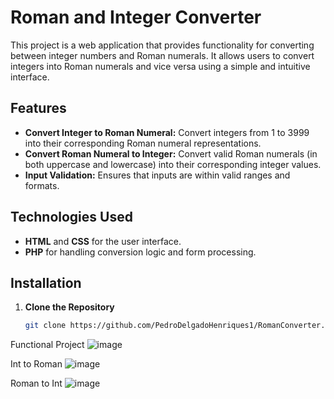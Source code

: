 # Roman and Integer Converter

This project is a web application that provides functionality for converting between integer numbers and Roman numerals. It allows users to convert integers into Roman numerals and vice versa using a simple and intuitive interface.

## Features

- **Convert Integer to Roman Numeral:** Convert integers from 1 to 3999 into their corresponding Roman numeral representations.
- **Convert Roman Numeral to Integer:** Convert valid Roman numerals (in both uppercase and lowercase) into their corresponding integer values.
- **Input Validation:** Ensures that inputs are within valid ranges and formats.

## Technologies Used

- **HTML** and **CSS** for the user interface.
- **PHP** for handling conversion logic and form processing.

## Installation

1. **Clone the Repository**

   ```bash
   git clone https://github.com/PedroDelgadoHenriques1/RomanConverter.git

Functional Project
![image](https://github.com/user-attachments/assets/b4caa529-e07c-484b-afad-f82fa80bd3a9)

Int to Roman 
![image](https://github.com/user-attachments/assets/b8eed175-423a-4d23-952b-dda5d0b57d16)

Roman to Int
![image](https://github.com/user-attachments/assets/efd63ba0-7ad8-4bcb-9d1e-52174e082e11)
